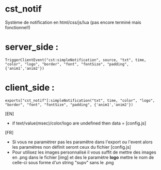 # cst_notif
Système de notification en html/css/js/lua
(pas encore terminé mais fonctionnel!)

# server_side :
```
TriggerClientEvent("cst:simpleNotification", source, "txt", time, "color", "logo", "border", "font", "fontSize", "padding", {'anim1','anim2'})
```

# client_side :
```
exports["cst_notif"]:simpleNotification("txt", time, "color", "logo", "border", "font", "fontSize", "padding", {'anim1','anim2'})
```

[EN]
- if text/value(msec)/color/logo are undefined then data = [config.js]

[FR]
- Si vous ne paramètrer pas les paramêtre dans l'export ou l'event alors les paramètres non définit seront ceux du fichier [config.js]
- Pour utilisez les images personnalisé il vous suffit de mettre des images en .png dans le fichier [img] et des le paramètre __logo__ mettre le nom de celle-ci sous forme d'un string "supv" sans le .png